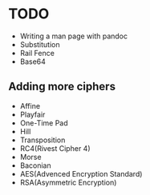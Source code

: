 # TODO
* Writing a man page with pandoc
* Substitution
* Rail Fence
* Base64
## Adding more ciphers
* Affine
* Playfair
* One-Time Pad
* Hill
* Transposition
* RC4(Rivest Cipher 4)
* Morse
* Baconian
* AES(Advenced Encryption Standard)
* RSA(Asymmetric Encryption)